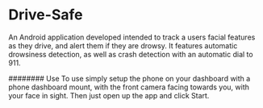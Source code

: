 # Drive-Safe
An Android application developed intended to track a users facial features as they drive, and alert them if they are drowsy. It features automatic drowsiness detection, as well as crash detection with an automatic dial to 911. 

######## Use
To use simply setup the phone on your dashboard with a phone dashboard mount, with the front camera facing towards you, with your face in sight. Then just open up the app and click Start. 
